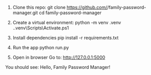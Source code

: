 1. Clone this repo:
git clone https://github.com/<your-username>/family-password-manager.git
cd family-password-manager

2. Create a virtual environment:
python -m venv .venv
.\.venv\Scripts\Activate.ps1


3. Install dependencies
pip install -r requirements.txt

4. Run the app
python run.py

5. Open in browser
Go to: http://127.0.0.1:5000

You should see:
Hello, Family Password Manager!